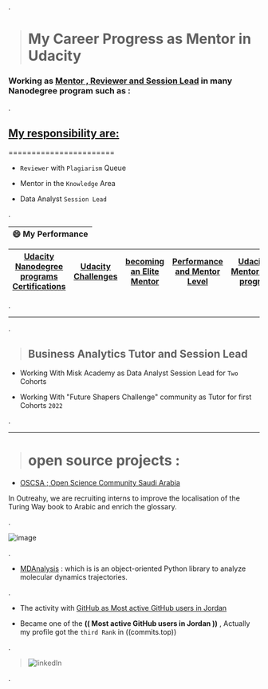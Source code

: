 .

> # My Career Progress as Mentor in Udacity 



### Working as [Mentor , Reviewer and Session Lead](https://www.udacity.com/blog/2021/12/never-stop-being-a-student-with-session-lead-nancy-al-aswad.html) in  many Nanodegree program such as : 





.



## **[My responsibility are:](https://www.linkedin.com/posts/ambika-sarin-055a7b155_never-stop-being-a-student-with-session-lead-activity-6875151444102787072-LP5e)**




=======================



- `Reviewer` with  `Plagiarism` Queue

- Mentor in the `Knowledge` Area 

- Data Analyst `Session Lead`






.


| **😄 My  Performance**|
 | ------------ | 
 
| **[Udacity Nanodegree programs Certifications](https://github.com/nancyalaswad90/Udacity-Nanodegree-Certifications)** | **[Udacity Challenges ](https://github.com/nancyalaswad90/Udacity-Nanodegree-Certifications)** | **[becoming an Elite Mentor](https://github.com/nancyalaswad90/My-Career-Progress-as-Mentor-in-Udacity/blob/main/Elite%20Mentor%20Badge.md)** |**[Performance and Mentor Level](https://github.com/nancyalaswad90/Performance-and-Mentor-Level/blob/main/README.md)** | [Udacity-Mentorship-program](https://github.com/nancyalaswad90/Udacity-Mentorship-program)
|------------ |------------ | ------------ | ------------ |------------ |




.




-----------------------------------------------


.



> ## Business Analytics Tutor and Session Lead



-  Working With Misk Academy  as  Data Analyst Session Lead for `Two` Cohorts 



-  Working With  "Future Shapers Challenge" community  as  Tutor  for first Cohorts `2022`



.

-----------------------------------------------



> # open source projects :

- [OSCSA  ; Open Science Community Saudi Arabia ](https://mailchi.mp/ce1bff2f3963/open-science-community-saudi-arabia)

In Outreahy, we are recruiting interns to improve the localisation of the Turing Way book to Arabic and enrich the glossary. 

.


![image](https://user-images.githubusercontent.com/36210723/164456704-5679416a-34c4-423f-96f6-d14db5ba39f5.png)


.

- [MDAnalysis](https://github.com/MDAnalysis) : which is is an object-oriented Python library to analyze molecular dynamics trajectories.


.

- The activity with  [GitHub  as Most active GitHub users in Jordan ](https://commits.top/jordan.html)



- Became one of the **(( Most active GitHub users in Jordan ))**  , Actually my profile got the `third Rank` in ((commits.top))


.


> ![linkedIn](https://user-images.githubusercontent.com/36210723/157585573-0aa4a819-091a-4167-9cba-218895ddc7e2.png)

.

